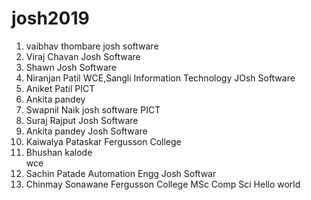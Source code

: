# josh2019
1.  vaibhav thombare
    josh software
2.  Viraj Chavan
    Josh Software
3.  Shawn
    Josh Software
4.  Niranjan Patil
    WCE,Sangli
    Information Technology
    JOsh Software
5.  Aniket Patil
    PICT
6.  Ankita pandey
7.  Swapnil Naik
    josh software
    PICT
8.  Suraj Rajput
    Josh Software
9.  Ankita pandey
    Josh Software
10. Kaiwalya Pataskar
    Fergusson College
11. Bhushan kalode     
    wce
12. Sachin Patade
    Automation Engg
    Josh Softwar
13. Chinmay Sonawane
    Fergusson College
    MSc Comp Sci
    Hello world
